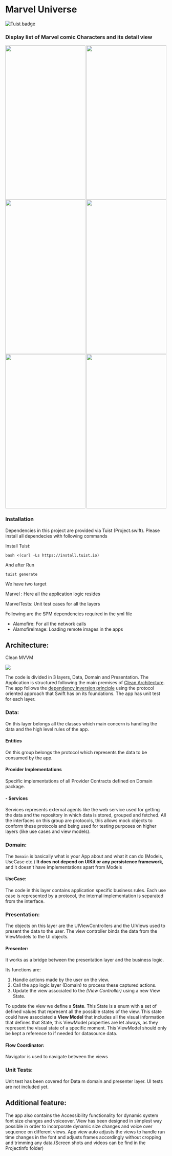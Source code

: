 # Marvel Universe

[![Tuist badge](https://img.shields.io/badge/Powered%20by-Tuist-blue)](https://tuist.io)

### Display list of Marvel comic Characters and its detail view

<a href="url"><img src="https://github.com/nigarsk/MarvelUniverse/blob/master/ProjectInfo/Marvel-7.png" align="left" height="480" width="250" ></a>
<a href="url"><img src="https://github.com/nigarsk/MarvelUniverse/blob/master/ProjectInfo/Marvel-8.png" align="left" height="480" width="250" ></a>
<a href="url"><img src="https://github.com/nigarsk/MarvelUniverse/blob/master/ProjectInfo/Marvel-9.png" align="left" height="480" width="250" ></a>

<a href="url"><img src="https://github.com/nigarsk/MarvelUniverse/blob/master/ProjectInfo/Marvel-4.png" align="centre" height="480" width="250" ></a>
<a href="url"><img src="https://github.com/nigarsk/MarvelUniverse/blob/master/ProjectInfo/Marvel-5.png" align="centre" height="480" width="250" ></a>
<a href="url"><img src="https://github.com/nigarsk/MarvelUniverse/blob/master/ProjectInfo/Marvel-1.png" align="centre" height="480" width="250" ></a>

### Installation

Dependencies in this project are provided via Tuist (Project.swift).
Please install all dependecies with following commands

Install Tuist:

`
bash <(curl -Ls https://install.tuist.io)
`

And after Run 

`
tuist generate
`

We have two target 

Marvel :
Here all the application logic resides

MarvelTests:
Unit test cases for all the layers

Following are the SPM dependencies required in the yml file
* Alamofire: For all the network calls
* AlamofireImage: Loading remote images in the apps

## Architecture:
Clean MVVM

<a href="url"><img src="https://github.com/nigarsk/MarvelUniverse/blob/master/ProjectInfo/Architecture.png" ></a>

The code is divided in 3 layers, Data, Domain and Presentation. The Application is structured following the main premises of [Clean Architecture](https://github.com/mp911de/CleanArchitecture "Clean Architecture"). The app follows the [dependency inversion principle](https://en.wikipedia.org/wiki/Dependency_inversion_principle) using the protocol oriented approach that Swift has on its foundations. The app has unit test for each layer.

### Data:
On this layer belongs all the classes which main concern is handling the data and the high level rules of the app.

#### Entities
On this group belongs the protocol which represents the data to be consumed by the app. 

#### Provider Implementations

Specific implementations of all Provider Contracts defined on Domain package. 

#### - Services
Services represents external agents like the web service used for getting the data and the repository in which data is stored, grouped and fetched. All the interfaces on this group are protocols, this allows mock objects to conform these protocols and being used for testing purposes on higher layers (like use cases and view models).

### Domain:

The `Domain` is basically what is your App about and what it can do (Models, UseCase etc.) **It does not depend on UIKit or any persistence framework**, and it doesn't have implementations apart from Models

#### UseCase:

The code in this layer contains application specific business rules. Each use case is represented by a protocol, the internal implementation is separated from the interface. 

### Presentation:
The objects on this layer are the UIViewControllers and the UIViews used to present the data to the user. The view controller binds the data from the ViewModels to the UI objects.

#### Presenter:
It works as a bridge between the presentation layer and the business logic.

Its functions are:

1. Handle actions made by the user on the view.
2. Call the app logic layer (Domain) to process these captured actions.
3. Update the view associated to the *(View Controller)* using a new View State.

To update the view we define a **State**. This State is a enum with a set of defined values that represent all the possible states of the view. This state could have associated a **View Model** that includes all the visual information that defines that State, this ViewModel properties are let always, as they represent the visual state of a specific moment. This ViewModel should only be kept a reference to if needed for datasource data.

#### Flow Coordinator:
Navigator is used to navigate between the views

### Unit Tests:
Unit test has been covered for Data m domain and presenter layer. UI tests are not included yet.

## Additional feature:

The app also contains the Accessibility functionality for dynamic system font size changes and voiceover.
View has been designed in simplest way possible in order to incorporate dynamic size changes and voice over sequence on different views.
App view auto adjusts the views to handle run time changes in the font and adjusts frames accordingly without cropping and trimming any data.(Screen shots and videos can be find in the ProjectInfo folder)


